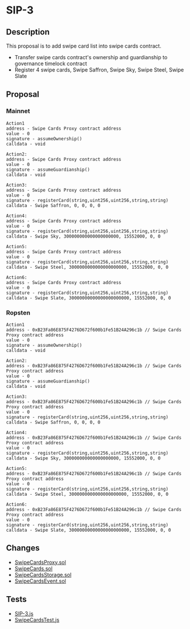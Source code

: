 # SIP-3

## Description

This proposal is to add swipe card list into swipe cards contract.
- Transfer swipe cards contract's ownership and guardianship to governance timelock contract
- Register 4 swipe cards, Swipe Saffron, Swipe Sky, Swipe Steel, Swipe Slate

## Proposal

### Mainnet
```
Action1
address - Swipe Cards Proxy contract address
value - 0
signature - assumeOwnership()
calldata - void

Action2:
address - Swipe Cards Proxy contract address
value - 0
signature - assumeGuardianship()
calldata - void

Action3:
address - Swipe Cards Proxy contract address
value - 0
signature - registerCard(string,uint256,uint256,string,string)
calldata - Swipe Saffron, 0, 0, 0, 0

Action4:
address - Swipe Cards Proxy contract address
value - 0
signature - registerCard(string,uint256,uint256,string,string)
calldata - Swipe Sky, 300000000000000000000, 15552000, 0, 0

Action5:
address - Swipe Cards Proxy contract address
value - 0
signature - registerCard(string,uint256,uint256,string,string)
calldata - Swipe Steel, 3000000000000000000000, 15552000, 0, 0

Action6:
address - Swipe Cards Proxy contract address
value - 0
signature - registerCard(string,uint256,uint256,string,string)
calldata - Swipe Slate, 30000000000000000000000, 15552000, 0, 0
```

### Ropsten
```
Action1
address - 0xB23Fa86E875F4276D672f600b1Fe51B24A296c1b // Swipe Cards Proxy contract address
value - 0
signature - assumeOwnership()
calldata - void

Action2:
address - 0xB23Fa86E875F4276D672f600b1Fe51B24A296c1b // Swipe Cards Proxy contract address
value - 0
signature - assumeGuardianship()
calldata - void

Action3:
address - 0xB23Fa86E875F4276D672f600b1Fe51B24A296c1b // Swipe Cards Proxy contract address
value - 0
signature - registerCard(string,uint256,uint256,string,string)
calldata - Swipe Saffron, 0, 0, 0, 0

Action4:
address - 0xB23Fa86E875F4276D672f600b1Fe51B24A296c1b // Swipe Cards Proxy contract address
value - 0
signature - registerCard(string,uint256,uint256,string,string)
calldata - Swipe Sky, 300000000000000000000, 15552000, 0, 0

Action5:
address - 0xB23Fa86E875F4276D672f600b1Fe51B24A296c1b // Swipe Cards Proxy contract address
value - 0
signature - registerCard(string,uint256,uint256,string,string)
calldata - Swipe Steel, 3000000000000000000000, 15552000, 0, 0

Action6:
address - 0xB23Fa86E875F4276D672f600b1Fe51B24A296c1b // Swipe Cards Proxy contract address
value - 0
signature - registerCard(string,uint256,uint256,string,string)
calldata - Swipe Slate, 30000000000000000000000, 15552000, 0, 0
```

## Changes
- [SwipeCardsProxy.sol](https://github.com/SwipeWallet/Swipe-Network/blob/master/contracts/card/SwipeCardsProxy.sol)
- [SwipeCards.sol](https://github.com/SwipeWallet/Swipe-Network/blob/master/contracts/card/SwipeCards.sol)
- [SwipeCardsStorage.sol](https://github.com/SwipeWallet/Swipe-Network/blob/master/contracts/card/SwipeCardsStorage.sol)
- [SwipeCardsEvent.sol](https://github.com/SwipeWallet/Swipe-Network/blob/master/contracts/card/SwipeCardsEvent.sol)

## Tests
- [SIP-3.js](https://github.com/SwipeWallet/Swipe-Network/blob/master/test/SIP-3.js)
- [SwipeCardsTest.js](https://github.com/SwipeWallet/Swipe-Network/blob/master/test/SwipeCardsTest.js)
